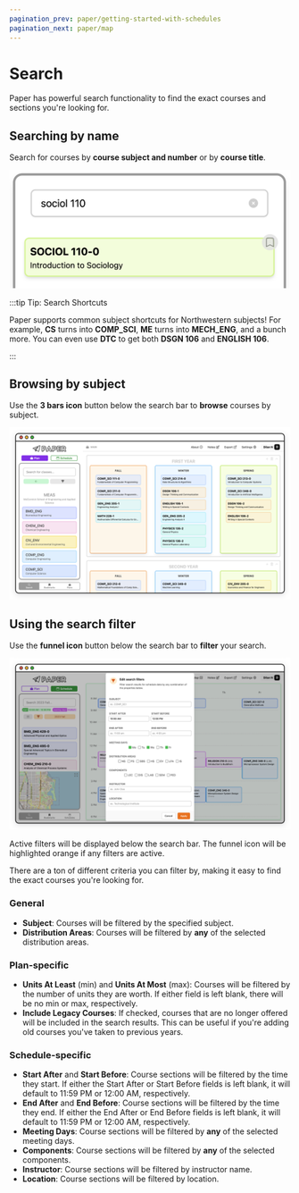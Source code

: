 ```yaml
---
pagination_prev: paper/getting-started-with-schedules
pagination_next: paper/map
---
```


# Search

Paper has powerful search functionality to find the exact courses and sections you're looking for.

## Searching by name

Search for courses by **course subject and number** or by **course title**.

![Searching by name](/img/paper/search-1.png)

:::tip Tip: Search Shortcuts

Paper supports common subject shortcuts for Northwestern subjects! For example, **CS** turns into **COMP_SCI**, **ME** turns into **MECH_ENG**, and a bunch more. You can even use **DTC** to get both **DSGN 106** and **ENGLISH 106**.

:::

## Browsing by subject

Use the **3 bars icon** button below the search bar to **browse** courses by subject.

![Browsing by subject](/img/paper/search-2.png)

## Using the search filter

Use the **funnel icon** button below the search bar to **filter** your search.

![Using the search filter](/img/paper/search-3.png)

Active filters will be displayed below the search bar. The funnel icon will be highlighted orange if any filters are active.

There are a ton of different criteria you can filter by, making it easy to find the exact courses you're looking for.

### General

- **Subject**: Courses will be filtered by the specified subject.
- **Distribution Areas**: Courses will be filtered by **any** of the selected distribution areas.

### Plan-specific

- **Units At Least** (min) and **Units At Most** (max): Courses will be filtered by the number of units they are worth. If either field is left blank, there will be no min or max, respectively.
- **Include Legacy Courses**: If checked, courses that are no longer offered will be included in the search results. This can be useful if you're adding old courses you've taken to previous years.

### Schedule-specific

- **Start After** and **Start Before**: Course sections will be filtered by the time they start. If either the Start After or Start Before fields is left blank, it will default to 11:59 PM or 12:00 AM, respectively.
- **End After** and **End Before**: Course sections will be filtered by the time they end. If either the End After or End Before fields is left blank, it will default to 11:59 PM or 12:00 AM, respectively.
- **Meeting Days**: Course sections will be filtered by **any** of the selected meeting days.
- **Components**: Course sections will be filtered by **any** of the selected components.
- **Instructor**: Course sections will be filtered by instructor name.
- **Location**: Course sections will be filtered by location.
